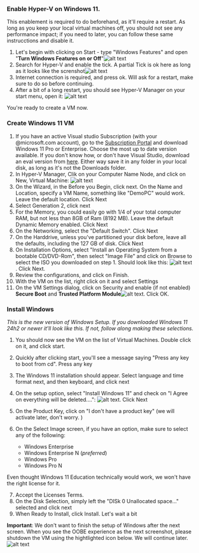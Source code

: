 ### Enable Hyper-V on Windows 11.
This enablement is required to do beforehand, as it'll require a restart. As long as you keep your local virtual machines off, you should not see any performance impact; if you need to later, you can follow these same instrucctions and disable it. 

1. Let's begin with clicking on Start - type "Windows Features" and open "**Turn Windows Features on or Off**"![alt text](/screenshots/hyper-vstartmenu.png)
2. Search for Hyper-V and enable the tick. A partial Tick is ok here as long as it looks like the screnshot![alt text](/screenshots/hyper-vfeature.png)
3. Internet connection is required, and press ok. Will ask for a restart, make sure to do so before continuing. 
4. After a bit of a long restart, you should see Hyper-V Manager on your start menu, open it: ![alt text](/screenshots/hyper-v-manager.png)

You're ready to create a VM now.

### Create Windows 11 VM

1. If you have an active Visual studio Subscription (with your @microsoft.com account), go to the [Subscription Portal](https://my.visualstudio.com/downloads) and download Windows 11 Pro or Enterprise. Choose the most up to date version available. If you don't know how, or don't have Visual Studio, download an eval version from [here](https://www.microsoft.com/en-us/software-download/windows11). Either way save it in any folder in your local disk, as long as it's not the Downloads folder. 
2. In Hyper-V Manager, Clik on your Computer Name Node, and click on New, Virtual Machine: ![alt text](/screenshots/hyp-create.png)
3. On the Wizard, in the Before you Begin, click next. On the Name and Location, specify a VM Name, something like "DemoPC" would work. Leave the default location. Click Next
4. Select Generation 2, click next
5. For the Memory, you could easily go with 1/4 of your total computer RAM, but not less than 8GB of Ram (8192 MB). Leave the default Dynamic Memory enabled. Click Next
6. On the Networking, select the "Default Switch". Click Next
7. On the Harddrive, unless you've partitioned your disk before, leave all the defaults, including the 127 GB of disk. Click Next
8. On Installation Options, select "Install an Operating System from a bootable CD/DVD-Rom", then select "Image File" and click on Browse to select the ISO you downloaded on step 1. Should look like this: ![alt text](/screenshots/vminstallationoptions.png). Click Next.
9. Review the configurations, and click on Finish. 
10. With the VM on the list, right click on it and select Settings 
11. On the VM Settings dialog, click on Security and enable (if not enabled) **Secure Boot** and **Trusted Platform Module**![alt text](/screenshots/vmTPM.png). Click OK. 


### Install Windows
 _This is the new version of Windows Setup. If you downloaded Windows 11 24h2 or newer it'll look like this. If not, follow along making these selections._

1. You should now see the VM on the list of Virtual Machines. Double click on it, and click start.
2. Quickly after clicking start, you'll see a message saying "Press any key to boot from cd". Press any key

3. The Windows 11 installation should appear. Select language and time format next, and then keyboard, and click next

4. On the setup option, select "Install Windows 11" and check on "I Agree on everything will be deleted....": ![alt text](/screenshots/W11Install1.png). Click Next

5. On the Product Key, click on "I don't have a product key" (we will activate later, don't worry. )

6. On the Select Image screen, if you have an option, make sure to select any of the following:
    
    - Windows Enterprise 
    - Windows Enterprise N (*preferred*)
    - Windows Pro
    - Windows Pro N

Even thought Windows 11 Education technically would work, we won't have the right license for it. 

7. Accept the Licenses Terms.
8. On the Disk Selection, simply left the "DISk 0 Unallocated space..." selected and click next
9. When Ready to Install, click Install. Let's wait a bit

**Important**: We don't want to finish the setup of Windows after the next screen. When you see the OOBE experience as the next screenshot, please shutdown the VM using the hightlighted icon below. We will continue later. ![alt text](/screenshots/W11-OOBE.png)
